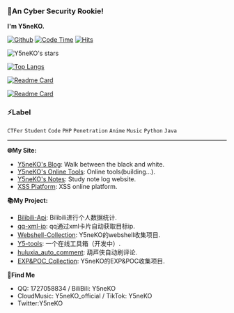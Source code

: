 ### 📝An Cyber Security Rookie!

**I'm Y5neKO.**

[![Github](https://img.shields.io/github/followers/Y5neKO?label=Follow&style=social)](https://github.com/Y5neKO)
[![Code Time](https://img.shields.io/endpoint?style=social&url=https://codetime-api.datreks.com/badge/1280?logoColor=dark%26project=%26recentMS=0%26showProject=true)]()
[![Hits](https://hits.seeyoufarm.com/api/count/incr/badge.svg?url=https%3A%2F%2Fgithub.com%2FY5neKO%2FY5neKO&count_bg=%233D91C8&title_bg=%23555555&icon=github.svg&icon_color=%23E7E7E7&title=Views&edge_flat=false)]()

![Y5neKO's stars](https://github-readme-stats-89dq8p8qw.vercel.app/api?username=Y5neKO&show_icons=true&count_private=true&line_height=33.7&theme=tokyonight)

[![Top Langs](https://github-readme-stats.vercel.app/api/top-langs/?username=Y5neKO)](https://github.com/Y5neKO)

[![Readme Card](https://github-readme-stats.vercel.app/api/pin/?username=Y5neKO&repo=ArknightsPriestess)](https://github.com/Y5neKO/ArknightsPriestess)

[![Readme Card](https://github-readme-stats.vercel.app/api/pin/?username=Y5neKO&repo=qq_xml_ip)](https://github.com/Y5neKO/qq_xml_ip)

### ⚡Label

`CTFer`  `Student`  `Code`  `PHP`  `Penetration`  `Anime`  `Music`  `Python`  `Java`

---

**🌐My Site:** 
- [Y5neKO's Blog](https://blog.ysneko.com/): Walk between the black and white.
- [Y5neKO's Online Tools](https://tool.ysneko.com): Online tools(building...).
- [Y5neKO's Notes](https://note.ysneko.com): Study note log website.
- [XSS Platform](https://xss.ysneko.com/): XSS online platform.

**📚My Project:**
- [Bilibili-Api](https://github.com/Y5neKO/Bilibili-Api):  Bilibili进行个人数据统计.
- [qq-xml-ip](https://github.com/Y5neKO/qq-xml-ip):  qq通过xml卡片自动获取目标ip.
- [Webshell-Collection](https://github.com/Y5neKO/Webshell-Collection):  Y5neKO的webshell收集项目.
- [Y5-tools](https://github.com/Y5neKO/Y5-tools):  一个在线工具箱（开发中）.
- [huluxia_auto_comment](https://github.com/Y5neKO/huluxia_auto_comment):  葫芦侠自动刷评论.
- [EXP&POC_Collection](https://github.com/Y5neKO/ExpAndPoc_Colection):  Y5neKO的EXP&POC收集项目.

**🔎Find Me**
- QQ: 1727058834 / BiliBili: Y5neKO
- CloudMusic: Y5neKO_official / TikTok: Y5neKO
- Twitter:Y5neKO